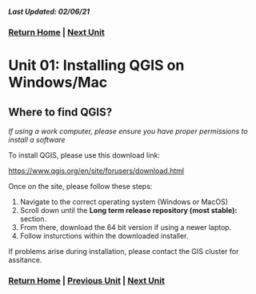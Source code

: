 ***Last Updated: 02/06/21***

### [Return Home](../../../) | [Next Unit](../Unit2_Geography_Overview)

# Unit 01: Installing QGIS on Windows/Mac

## **Where to find QGIS?**

*If using a work computer, please ensure you have proper permissions to install a software*

To install QGIS, please use this download link:

https://www.qgis.org/en/site/forusers/download.html

Once on the site, please follow these steps:

1. Navigate to the correct operating system (Windows or MacOS)
2. Scroll down until the **Long term release repository (most stable):** section.
3. From there, download the 64 bit version if using a newer laptop.
4. Follow insturctions within the downloaded installer.

If problems arise during installation, please contact the GIS cluster for assitance.

### [Return Home](../../../) | [Previous Unit](../Chapter_1_Getting_Started) | [Next Unit](../Unit3_)